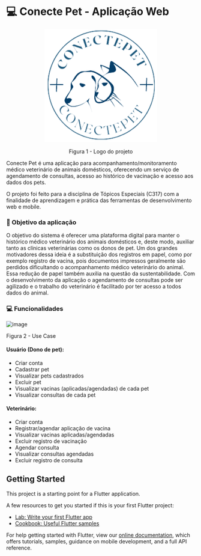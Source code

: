 # 💻 Conecte Pet - Aplicação Web 
<p align="center">
<img src="https://github.com/Mariana-Helena/C317-Conecte-Pet-Web/blob/main/src/images/Logo.png" height="300" width="300" >
</p>
<p align="center">Figura 1 - Logo do projeto</p>

<p> Conecte Pet é uma aplicação para acompanhamento/monitoramento médico veterinário de animais domésticos, oferecendo um serviço de agendamento de consultas, acesso ao histórico de vacinação e acesso aos dados dos pets.  </p>

<p>O projeto foi feito para a disciplina de Tópicos Especiais (C317) com a finalidade de aprendizagem e prática das ferramentas de desenvolvimento web e mobile. </p>

 ### 🎯 Objetivo da aplicação
<p>  O objetivo do sistema é oferecer uma plataforma digital para manter o histórico médico veterinário dos animais domésticos e, deste modo, auxiliar tanto as clínicas veterinárias como os donos de pet. Um dos grandes motivadores dessa ideia é a substituição dos registros em papel, como por exemplo registro de vacina, pois documentos impressos geralmente são perdidos dificultando o acompanhamento médico veterinário do animal. Essa redução de papel também auxilia na questão da sustentabilidade.  
Com o desenvolvimento da aplicação o agendamento de consultas pode ser agilizado e o trabalho do veterinário é facilitado por ter acesso a todos dados do animal.</p>

### 💻 Funcionalidades

![image](https://user-images.githubusercontent.com/70379653/120219688-01c7c000-c212-11eb-8871-938b28ccb038.png)

<p align="left">Figura 2 - Use Case </p>

#### Usuário (Dono de pet):
- Criar conta
- Cadastrar pet
- Visualizar pets cadastrados
- Excluir pet
- Visualizar vacinas (aplicadas/agendadas) de cada pet
- Visualizar consultas de cada pet

#### Veterinário:
- Criar conta
- Registrar/agendar aplicação de vacina
- Visualizar vacinas aplicadas/agendadas 
- Excluir registro de vacinação
- Agendar consulta
- Visualizar consultas agendadas 
- Excluir registro de consulta

## Getting Started

This project is a starting point for a Flutter application.

A few resources to get you started if this is your first Flutter project:

- [Lab: Write your first Flutter app](https://flutter.dev/docs/get-started/codelab)
- [Cookbook: Useful Flutter samples](https://flutter.dev/docs/cookbook)

For help getting started with Flutter, view our
[online documentation](https://flutter.dev/docs), which offers tutorials,
samples, guidance on mobile development, and a full API reference.
